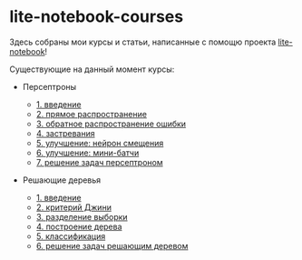 # lite-notebook-courses

Здесь собраны мои курсы и статьи, написанные с помощю проекта 
[lite-notebook](https://github.com/devmule/lite-notebook)!

Существующие на данный момент курсы:

- Персептроны 
  - [1. введение](https://devmule.github.io/lite-notebook/index.html?reportUrl=https://raw.githubusercontent.com/devmule/lite-notebook-courses/main/perceptron/1_intro.ltn)
  - [2. прямое распространение](https://devmule.github.io/lite-notebook/index.html?reportUrl=https://raw.githubusercontent.com/devmule/lite-notebook-courses/main/perceptron/2_feedforward.ltn)
  - [3. обратное распространение ошибки](https://devmule.github.io/lite-notebook/index.html?reportUrl=https://raw.githubusercontent.com/devmule/lite-notebook-courses/main/perceptron/3_back_propagation.ltn)
  - [4. застревания](https://devmule.github.io/lite-notebook/index.html?reportUrl=https://raw.githubusercontent.com/devmule/lite-notebook-courses/main/perceptron/4_saddle_points.ltn)
  - [5. улучшение: нейрон смещения](https://devmule.github.io/lite-notebook/index.html?reportUrl=https://raw.githubusercontent.com/devmule/lite-notebook-courses/main/perceptron/5_bias.ltn)
  - [6. улучшение: мини-батчи](https://devmule.github.io/lite-notebook/index.html?reportUrl=https://raw.githubusercontent.com/devmule/lite-notebook-courses/main/perceptron/6_mini_batch.ltn)
  - [7. решение задач персептроном](https://devmule.github.io/lite-notebook/index.html?reportUrl=https://raw.githubusercontent.com/devmule/lite-notebook-courses/main/perceptron/7_solving_problems.ltn)

- Решающие деревья
  - [1. введение](https://devmule.github.io/lite-notebook/index.html?reportUrl=https://raw.githubusercontent.com/devmule/lite-notebook-courses/main/decision_tree/1_intro.ltn)
  - [2. критерий Джини](https://devmule.github.io/lite-notebook/index.html?reportUrl=https://raw.githubusercontent.com/devmule/lite-notebook-courses/main/decision_tree/2_gini.ltn)
  - [3. разделение выборки](https://devmule.github.io/lite-notebook/index.html?reportUrl=https://raw.githubusercontent.com/devmule/lite-notebook-courses/main/decision_tree/3_split.ltn)
  - [4. построение дерева](https://devmule.github.io/lite-notebook/index.html?reportUrl=https://raw.githubusercontent.com/devmule/lite-notebook-courses/main/decision_tree/4_build.ltn)
  - [5. классификация](https://devmule.github.io/lite-notebook/index.html?reportUrl=https://raw.githubusercontent.com/devmule/lite-notebook-courses/main/decision_tree/5_classification.ltn)
  - [6. решение задач решающим деревом](https://devmule.github.io/lite-notebook/index.html?reportUrl=https://raw.githubusercontent.com/devmule/lite-notebook-courses/main/decision_tree/6_solving_problems.ltn)

